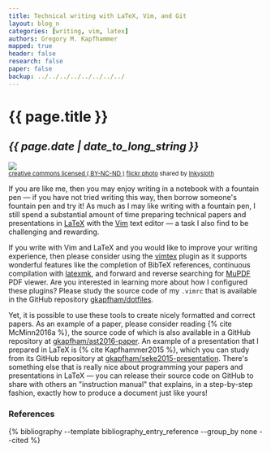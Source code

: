 ```yaml
---
title: Technical writing with LaTeX, Vim, and Git
layout: blog_n
categories: [writing, vim, latex]
authors: Gregory M. Kapfhammer
mapped: true
header: false
research: false
paper: false
backup: ../../../../../../../../
---
```


# {{ page.title }}
## <em>{{ page.date | date_to_long_string }}</em>

<a title="cap & nib" href="http://flickr.com/photos/mysight/8663830964"><img class="img-responsive-tight" src="http://farm9.static.flickr.com/8254/8663830964_76117e9b4b_z.jpg" /></a><br /><small><a href="http://creativecommons.org/licenses/by-nc-nd/2.0/">creative commons licensed ( BY-NC-ND )</a> <a title="cap & nib" href="http://flickr.com/photos/mysight/8663830964">flickr photo</a> shared by <a href="http://flickr.com/people/mysight">Inkysloth</a></small>

If you are like me, then you may enjoy writing in a notebook with a fountain pen &mdash; if you have not tried writing
this way, then borrow someone's fountain pen and try it! As much as I may like writing with a fountain pen, I still
spend a substantial amount of time preparing technical papers and presentations in
[LaTeX](http://www.latex-project.org/) with the [Vim](http://www.vim.org/) text editor &mdash; a task I also find to be
challenging and rewarding.

If you write with Vim and LaTeX and you would like to improve your writing experience, then please consider using the
[vimtex](https://github.com/lervag/vimtex) plugin as it supports wonderful features like the completion of BibTeX
references, continuous compilation with [latexmk](http://users.phys.psu.edu/~collins/software/latexmk-jcc/), and forward
and reverse searching for [MuPDF](http://mupdf.com/) PDF viewer. Are you interested in learning more about how I
configured these plugins? Please study the source code of my `.vimrc` that is available in the GitHub repository
[gkapfham/dotfiles](https://github.com/gkapfham/dotfiles).

Yet, it is possible to use these tools to create nicely formatted and correct papers. As an example of a paper, please
consider reading <a name="McMinn2016a-return"></a> {% cite McMinn2016a %}, the source code of which is also available in
a GitHub repository at [gkapfham/ast2016-paper](https://github.com/gkapfham/ast2016-paper). An example of a presentation
that I prepared in LaTeX is <a name="Kapfhammer2015-return"></a> {% cite Kapfhammer2015 %}, which you can study from its
GitHub repository at [gkapfham/seke2015-presentation](https://github.com/gkapfham/seke2015-presentation). There's
something else that is really nice about programming your papers and presentations in LaTeX &mdash; you can release
their source code on GitHub to share with others an "instruction manual" that explains, in a step-by-step fashion,
exactly how to produce a document just like yours!

### References

{% bibliography --template bibliography_entry_reference --group_by none --cited %}
